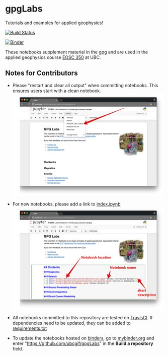 # gpgLabs
Tutorials and examples for applied geophysics!

[![Build Status](https://travis-ci.org/ubcgif/gpgLabs.svg?branch=master)](https://travis-ci.org/ubcgif/gpgLabs)

[![Binder](http://mybinder.org/badge.svg)](http://mybinder.org:/repo/ubcgif/gpgLabs)

These notebooks supplement material in the [gpg](http://gpg.geosci.xyz) and are used in the applied geophysics course [EOSC 350](http://eosc350.geosci.xyz) at UBC.

## Notes for Contributors

- Please "restart and clear all output" when committing notebooks. This ensures users start with a clean notebook.
  ![restart and clear all output](images/restartandclearoutput.png)

- For new notebooks, please add a link to [index.ipynb](https://github.com/ubcgif/gpgLabs/blob/master/index.ipynb)
  ![index notebook](images/indexnotebook.png)

- All notebooks committed to this repository are tested on [TravisCI](https://travis-ci.org/ubcgif/gpgLabs). If dependencies need to be updated, they can be added to [requirements.txt](https://github.com/ubcgif/gpgLabs/blob/master/requirements.txt)

- To update the notebooks hosted on [binders](http://mybinder.org:/repo/ubcgif/gpgLabs), go to [mybinder.org](http://mybinder.org:/repo/ubcgif/gpgLabs) and enter "https://github.com/ubcgif/gpgLabs" in the **Build a repository** field.
